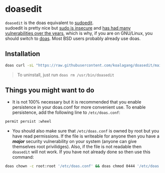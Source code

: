 # doasedit
`doasedit` is the doas equivalent to [sudoedit](https://www.youtube.com/watch?v=Njsth_VeSxY).\
sudoedit is pretty nice but [sudo is insecure](https://www.youtube.com/watch?v=eamEZCj-CuQ) and [has had many vulnerabilities over the years](https://duckduckgo.com/?q=sudo+vulnerability), which is why, if you are on GNU/Linux, you should switch to [doas](https://github.com/nholstein/OpenDoas). Most BSD users probably already use doas.

## Installation

```sh
doas curl -sL "https://raw.githubusercontent.com/koalagang/doasedit/main/doasedit" -o /usr/bin/doasedit && doas chmod +x /usr/bin/doasedit
```
>To uninstall, just run `doas rm /usr/bin/doasedit`

## Things you might want to do

* It is not 100% necessary but it is recommended that you enable persistence in your doas.conf for more convenient use. To enable persistence, add the following line to `/etc/doas.conf`:
```sh
permit persist :wheel
```
* You should also make sure that `/etc/doas.conf` is owned by root but you have read permissions. If the file is writeable for anyone then you have a ***major*** security vulnerability on your system (anyone can give themselves root privilidges). Also, if the file is not readable then `doasedit` will not work. If you have not already done so then use this command:
```sh
doas chown -c root:root '/etc/doas.conf' && doas chmod 0444 '/etc/doas.conf'
```
